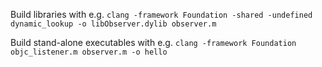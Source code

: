 Build libraries with e.g.
`clang -framework Foundation -shared -undefined dynamic_lookup -o libObserver.dylib observer.m`

Build stand-alone executables with e.g.
`clang -framework Foundation objc_listener.m observer.m -o hello`
